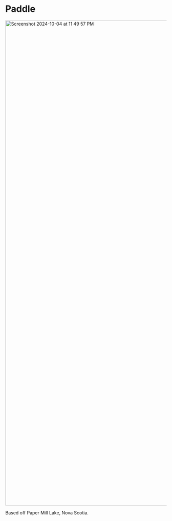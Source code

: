 # Paddle

<img width="1512" alt="Screenshot 2024-10-04 at 11 49 57 PM" src="https://github.com/user-attachments/assets/f774bebd-3c58-4204-be6e-8250ad5911ce">

Based off Paper Mill Lake, Nova Scotia.
